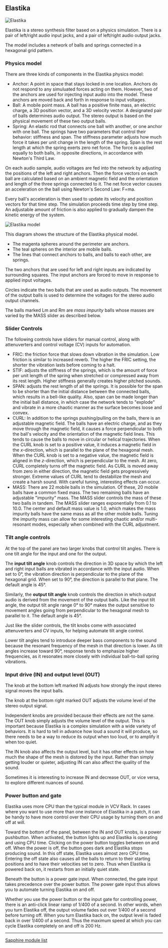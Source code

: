 ## Elastika

![Elastika](images/elastika.png)

Elastika is a stereo synthesis filter based on a physics simulation.
There is a pair of left/right audio input jacks, and a pair of left/right
audio output jacks.

The model includes a network of balls and springs connected in a hexagonal
grid pattern.

### Physics model

There are three kinds of components in the Elastika physics model:

* Anchor: A point in space that stays locked in one location.
  Anchors do not respond to any simuluated forces acting on them.
  However, two of the anchors are used for injecting input audio into the model.
  These anchors are moved back and forth in response to input voltages.
* Ball: A mobile point mass. A ball has a positive finite mass, an electric charge,
  a 3D position vector, and a 3D velocity vector. A designated pair of
  balls determines audio output. The stereo output is based on the physical
  movement of these two output balls.
* Spring: An elastic rod that connects one ball with another, or one anchor with one ball.
  The springs have two parameters that control their behavior: stiffness and span.
  The stiffness parameter adjusts how much force it takes per unit change in the length of
  the spring. Span is the rest length at which the spring exerts zero net force.
  The force is applied equally to both balls, in opposite directions, in accordance
  with Newton's Third Law.

On each audio sample, audio voltages are fed into the network by adjusting
the positions of the left and right anchors. Then the force vectors on each
ball are calculated based on an ambient magnetic field and the orientation
and length of the three springs connected to it. The net force vector causes
an acceleration on the ball using Newton's Second Law: F=ma.

Every ball's acceleration is then used to update its velocity and position vectors
for that time step. The simulation proceeds time step by time step.
An adjustable amount of friction is also applied to gradually dampen
the kinetic energy of the system.

![Elastika model](./images/elastika_model.svg)

This diagram shows the structure of the Elastika physical model.
* The magenta spheres around the perimeter are anchors.
* The teal spheres on the interior are mobile balls.
* The lines that connect anchors to balls, and balls to each other, are springs.

The two anchors that are used for left and right inputs are indicated by surrounding squares.
The input anchors are forced to move in response to applied input voltages.

Circles indicate the two balls that are used as audio outputs.
The movement of the output balls is used to determine the
voltages for the stereo audio output channels.

The balls marked Lm and Rm are *mass impurity* balls
whose masses are varied by the MASS slider as described below.

### Slider Controls

The following controls have sliders for manual control, along with
attenuverters and control voltage (CV) inputs for automation.

* FRIC: the friction force that slows down vibration in the simulation.
  Low friction is similar to increased reverb. The higher the FRIC
  setting, the shorter the vibration lasts before coming to a halt.
* STIF: adjusts the stiffness of the springs, which is the amount of
  force per unit length of the spring when stretched or compressed away
  from its rest length. Higher stiffness generally creates higher pitched sounds.
* SPAN: adjusts the rest length of all the springs. It is possible for the span
  to be shorter than the initial distance between the connected balls, which
  results in a bell-like quality. Also, span can be made longer than the
  initial ball distance, in which case the network tends to "explode"
  and vibrate in a more chaotic manner as the surface becomes
  loose and convex.
* CURL: In addition to the springs pushing/pulling on the balls,
  there is an adjustable magnetic field. The balls have an
  electric charge, and as they move through the magnetic field, it causes
  a force perpendicular to both the ball's velocity and the orientation
  of the magnetic field lines. This tends to cause the balls to move in
  circular or helical trajectories. When the CURL knob is set to a positive value,
  it induces a magnetic field in the *x*-direction, which is parallel to the
  plane of the hexagonal mesh. When the CURL knob is set to a negative value,
  the magnetic field is aligned in the *z*-direction, which is perpendicular to the mesh.
  At zero, CURL completely turns off the magnetic field. As CURL is moved
  away from zero in either direction, the magnetic field gets progressively
  stronger. Extreme values of CURL tend to destabilize the mesh and create
  a harsh sound. With careful tuning, interesting effects can occur.
* MASS: There are 22 mobile balls in the simulation. Of these, 20 mobile balls
  have a common fixed mass. The two remaining balls have an adjustable
  "impurity" mass. The MASS slider controls the mass of these two balls in tandem.
  The MASS slider ranges exponentially from 0.1 to 10.0. The center and default
  mass value is 1.0, which makes the mass impurity balls have the same mass
  as all the other mobile balls.
  Tuning the impurity mass can allow for some interesting chaotic and/or
  multi-resonant modes, especially when combined with the CURL adjustment.

### Tilt angle controls

At the top of the panel are two larger knobs that control tilt angles.
There is one tilt angle for the input and one for the output.

The **input tilt angle** knob controls the direction in 3D space by which
the left and right input balls are vibrated in accordance with
the input audio. When set to 0&deg;, the vibration direction is
perpendicular to the plane of the hexagonal grid. When set to 90&deg;,
the direction is parallel to that plane. The default angle is 45&deg;.

Similarly, the **output tilt angle** knob controls the direction in which
output audio is derived from the movement of the output balls.
Like the input tilt angle, the output tilt angle range 0&deg; to 90&deg;
makes the output sensitive to movement angles going from perpendicular
to the hexagonal mesh to parallel to it. The default angle is 45&deg;.

Just like the slider controls, the tilt knobs come with associated
attenuverters and CV inputs, for helping automate tilt angle control.

Lower tilt angles tend to introduce deeper bass components to the sound
because the resonant frequency of the mesh in that direction is lower.
As tilt angles increase toward 90&deg;, response tends to emphasize higher
frequencies, as it resonates more closely with individual ball-to-ball spring vibrations.

### Input drive (IN) and output level (OUT)

The knob at the bottom left marked IN adjusts how strongly the input stereo
signal moves the input balls.

The knob at the bottom right marked OUT adjusts the volume level of the
stereo output signal.

Independent knobs are provided because their effects are not the same.
The OUT knob simply adjusts the volume level of the output.
This is important because Elastika is a complex simulation with a
wide variety of behaviors. It is hard to tell in advance how loud
a sound it will produce, so there needs to be a way to reduce its
output when too loud, or to amplify it when too quiet.

The IN knob also affects the output level, but it has other effects
on how much the shape of the mesh is distored by the input.
Rather than simply getting louder or quieter, adjusting IN can
also affect the quality of the sound.

Sometimes it is interesting to increase IN and decrease OUT, or vice versa,
to explore different nuances of sound.

### Power button and gate

Elastika uses more CPU than the typical module in VCV Rack.
In cases where you want to use more than one instance of Elastika in a patch,
it can be handy to have more control over their CPU usage by turning them on and off at will.

Toward the bottom of the panel, between the IN and OUT knobs, is
a power pushbutton. When activated, the button lights up and Elastika is
operating and using CPU time. Clicking on the power button toggles between
on and off. When the power is off, the button goes dark and Elastika stops
producing sound. In this off state, Elastika uses almost zero CPU time.
Entering the off state also causes all the balls to return to their starting
positions and to have their velocities set to zero. Thus when Elastika
is powered back on, it restarts from an initially quiet state.

Beneath the button is a power gate input. When connected, the gate input
takes precedence over the power button. The power gate input thus allows
you to automate turning Elastika on and off.

Whether you use the power button or the input gate for controlling power,
there is an anti-click linear ramp of 1/400 of a second. In other words,
when you turn Elastika off, the output volume fades out over 1/400 of a second
before turning off. When you turn Elastika back on, the output level is
faded back in over 1/400 of a second. Thus the maximum speed at which you
can cycle Elastika completely on and off is 200 Hz.

---

[Sapphire module list](README.md)

